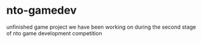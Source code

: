 # nto-gamedev
unfinished game project we have been working on during the second stage of nto game development competition

